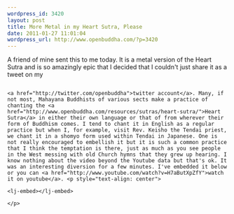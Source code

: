 ```yaml
--- 
wordpress_id: 3420
layout: post
title: More Metal in my Heart Sutra, Please
date: 2011-01-27 11:01:04
wordpress_url: http://www.openbuddha.com/?p=3420
---
```

A friend of mine sent this to me today. It is a metal version of the Heart Sutra and is so amazingly epic that I decided that I couldn't just share it as a tweet on my 
                                                                                                                                                                                                                                                                                                                                                                                                                                                                                                                                                                                                                                                                                                                                                                                                                                                                                                                                      
                                                                                                                                                                                                                                                                                                                                                                                                                                                                                                                                                                                                                                                                                                                                                                                                                                                                                                                                      <a href="http://twitter.com/openbuddha">twitter account</a>. Many, if not most, Mahayana Buddhists of various sects make a practice of chanting the <a href="http://www.openbuddha.com/resources/sutras/heart-sutra/">Heart Sutra</a> in either their own language or that of from wherever their form of Buddhism comes. I tend to chant it in English as a regular practice but when I, for example, visit Rev. Keisho the Tendai priest, we chant it in a shomyo form used within Tendai in Japanese. One is not really encouraged to embellish it but it is such a common practice that I think the temptation is there, just as much as you see people in the West messing with old Church hymns that they grew up hearing. I know nothing about the video beyond the Youtube data but that's ok. It was an interesting diversion for a few minutes. I've embedded it below or you can <a href="http://www.youtube.com/watch?v=H7aButXpZfY">watch it on youtube</a>. <p style="text-align: center">
                                                                                                                                                                                                                                                                                                                                                                                                                                                                                                                                                                                                                                                                                                                                                                                                                                                                                                                                        <lj-embed></lj-embed>
                                                                                                                                                                                                                                                                                                                                                                                                                                                                                                                                                                                                                                                                                                                                                                                                                                                                                                                                      </p>